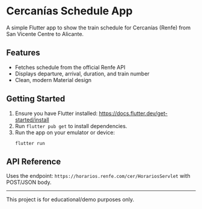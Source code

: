 # Cercanías Schedule App

A simple Flutter app to show the train schedule for Cercanías (Renfe) from San Vicente Centre to Alicante.

## Features
- Fetches schedule from the official Renfe API
- Displays departure, arrival, duration, and train number
- Clean, modern Material design

## Getting Started
1. Ensure you have Flutter installed: https://docs.flutter.dev/get-started/install
2. Run `flutter pub get` to install dependencies.
3. Run the app on your emulator or device:
   ```
   flutter run
   ```

## API Reference
Uses the endpoint: `https://horarios.renfe.com/cer/HorariosServlet` with POST/JSON body.

---

This project is for educational/demo purposes only.
